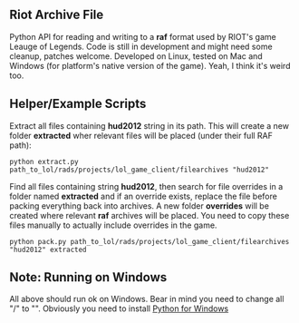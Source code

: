 Riot Archive File
-----------------

Python API for reading and writing to a **raf** format used by RIOT's game Leauge of Legends. Code is still in development and might need some cleanup, patches welcome. Developed on Linux, tested on Mac and Windows (for platform's native version of the game). Yeah, I think it's weird too.

Helper/Example Scripts
----------------------

Extract all files containing **hud2012** string in its path. This will create a new folder **extracted** wher relevant files will be placed (under their full RAF path):

    python extract.py path_to_lol/rads/projects/lol_game_client/filearchives "hud2012"
    
Find all files containing string **hud2012**, then search for file overrides in a folder named **extracted** and if an override exists, replace the file before packing everything back into archives. A new folder **overrides** will be created where relevant **raf** archives will be placed. You need to copy these files manually to actually include overrides in the game.

    python pack.py path_to_lol/rads/projects/lol_game_client/filearchives "hud2012" extracted
    
    
Note: Running on Windows
--------------------------

All above should run ok on Windows. Bear in mind you need to change all "/" to "\". Obviously you need to install [Python for Windows](http://www.python.org/getit/windows/)

